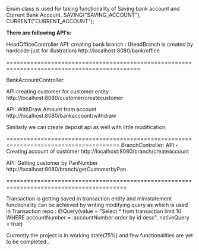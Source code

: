
Enum class is used for taking functionality of Saving bank account and Current Bank Account.
SAVING("SAVING_ACCOUNT"),
CURRENT("CURRENT_ACCOUNT");


**There are following API's:**

HeadOfficeController
API: creating bank branch :
(HeadBranch is created by hardcode just for illustration)
http://localhost:8080/bank/office

=============================================================================================

BankAccountController:

API:creating customer for customer entity
http://localhost:8080/customer/createcustomer

API: WithDraw Amount from account
http://localhost:8080/bankaccount/withdraw

Similarly we can create deposit api as well with little modification.



=======================================================================================
BranchController:
API:-Creating account of customer
http://localhost:8080/branch/createaccount

API: Getting customer by PanNumber
http://localhost:8080/branch/getCustomerbyPan

=========================================================================================


Transaction is getting saved in transaction entity and ministatement functionality can be achieved
by writing modifying query as which is used in Transaction repo :
 @Query(value = "Select * from transaction limit 10 WHERE accountNumber = :accountNumber order by id desc", nativeQuery = true)
 
 Currently the project is in working state(75%) and few functionalities are yet to be completed .





